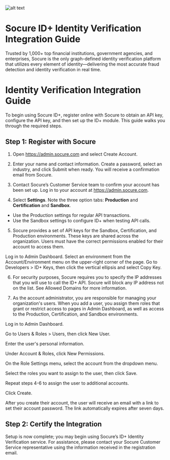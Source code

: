 ![alt text][logo]

# Socure ID+ Identity Verification Integration Guide

Trusted by 1,000+ top financial institutions, government agencies, and enterprises, Socure is the only graph-defined identity verification platform that utilizes every element of identity—delivering the most accurate fraud detection and identity verification in real time.

# Identity Verification Integration Guide

To begin using Socure ID+, register online with Socure to obtain an API key, configure the API key, and then set up the ID+ module. This guide walks you through the required steps.

## Step 1: Register with Socure

1. Open https://admin.socure.com and select Create Account.

2. Enter your name and contact information. Create a password, select an industry, and click Submit when ready. You will receive a confirmation email from Socure.

3. Contact Socure’s Customer Service team to confirm your account has been set up.
Log in to your account at https://admin.socure.com.

4. Select **Settings**. Note the three option tabs: **Production** and **Certification** and **Sandbox**.
 * Use the Production settings for regular API transactions.
 * Use the Sandbox settings to configure ID+ when testing API calls.

5. Socure provides a set of API keys for the Sandbox, Certification, and Production environments. These keys are shared across the organization. Users must have the correct permissions enabled for their account to access them.

Log in to Admin Dashboard.
Select an environment from the Account/Environment menu on the upper-right corner of the page.
Go to Developers > ID+ Keys, then click the vertical ellipsis and select Copy Key.

6. For security purposes, Socure requires you to specify the IP addresses that you will use to call the ID+ API. Socure will block any IP address not on the list. See Allowed Domains for more information.

7. As the account administrator, you are responsible for managing your organization's users. When you add a user, you assign them roles that grant or restrict access to pages in Admin Dashboard, as well as access to the Production, Certification, and Sandbox environments.

Log in to Admin Dashboard.

Go to Users & Roles > Users, then click New User.

Enter the user's personal information.

Under Account & Roles, click New Permissions.

On the Role Settings menu, select the account from the dropdown menu.

Select the roles you want to assign to the user, then click Save.

Repeat steps 4-6 to assign the user to additional accounts.

Click Create.

After you create their account, the user will receive an email with a link to set their account password. The link automatically expires after seven days.

## Step 2: Certify the Integration

Setup is now complete; you may begin using Socure’s ID+ Identity Verification service. For assistance, please contact your Socure Customer Service representative using the information received in the registration email. 



[logo]: https://raw.githubusercontent.com/Socure/fr-releases/master/SOC_Logo_VT.png "Socure Logo"

[dashboard]: https://raw.githubusercontent.com/Socure/fr-releases/master/socure_dash.png "Socure Dashboard Settings page"

[idplus_stage]: https://raw.githubusercontent.com/Socure/fr-releases/master/forgerock_id_plus_stage.png "ID+ Stage Form"
